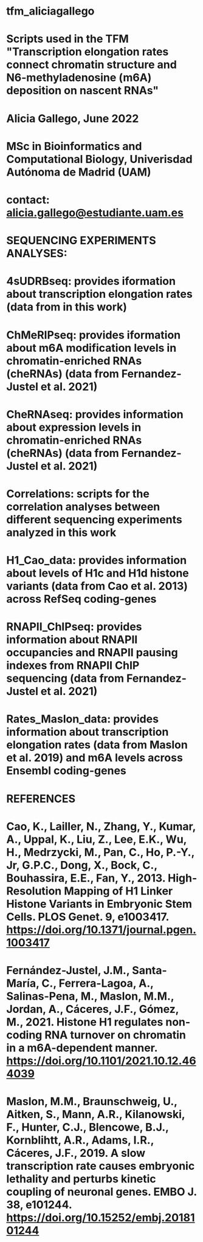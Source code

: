 # tfm_aliciagallego

# Scripts used in the TFM "Transcription elongation rates connect chromatin structure and N6-methyladenosine (m6A) deposition on nascent RNAs"
# Alicia Gallego, June 2022
# MSc in Bioinformatics and Computational Biology, Univerisdad Autónoma de Madrid (UAM)
# contact: alicia.gallego@estudiante.uam.es

# SEQUENCING EXPERIMENTS ANALYSES:
# 4sUDRBseq: provides iformation about transcription elongation rates (data from in this work)
# ChMeRIPseq: provides iformation about m6A modification levels in chromatin-enriched RNAs (cheRNAs) (data from Fernandez-Justel et al. 2021)
# CheRNAseq: provides information about expression levels in chromatin-enriched RNAs (cheRNAs) (data from Fernandez-Justel et al. 2021)
# Correlations: scripts for the correlation analyses between different sequencing experiments analyzed in this work
# H1_Cao_data: provides information about levels of H1c and H1d histone variants (data from Cao et al. 2013) across RefSeq coding-genes
# RNAPII_ChIPseq: provides information about RNAPII occupancies and RNAPII pausing indexes from RNAPII ChIP sequencing (data from Fernandez-Justel et al. 2021)
# Rates_Maslon_data: provides information about transcription elongation rates (data from Maslon et al. 2019) and m6A levels across Ensembl coding-genes

# REFERENCES
# Cao, K., Lailler, N., Zhang, Y., Kumar, A., Uppal, K., Liu, Z., Lee, E.K., Wu, H., Medrzycki, M., Pan, C., Ho, P.-Y., Jr, G.P.C., Dong, X., Bock, C., Bouhassira, E.E., Fan, Y., 2013. High-Resolution Mapping of H1 Linker Histone Variants in Embryonic Stem Cells. PLOS Genet. 9, e1003417. https://doi.org/10.1371/journal.pgen.1003417
# Fernández-Justel, J.M., Santa-María, C., Ferrera-Lagoa, A., Salinas-Pena, M., Maslon, M.M., Jordan, A., Cáceres, J.F., Gómez, M., 2021. Histone H1 regulates non-coding RNA turnover on chromatin in a m6A-dependent manner. https://doi.org/10.1101/2021.10.12.464039
# Maslon, M.M., Braunschweig, U., Aitken, S., Mann, A.R., Kilanowski, F., Hunter, C.J., Blencowe, B.J., Kornblihtt, A.R., Adams, I.R., Cáceres, J.F., 2019. A slow transcription rate causes embryonic lethality and perturbs kinetic coupling of neuronal genes. EMBO J. 38, e101244. https://doi.org/10.15252/embj.2018101244
